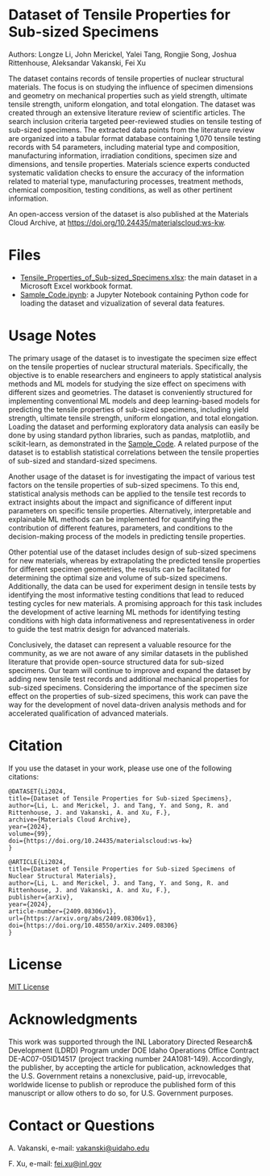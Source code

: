 # Dataset of Tensile Properties for Sub-sized Specimens

Authors: Longze Li, John Merickel, Yalei Tang, Rongjie Song, Joshua Rittenhouse, Aleksandar Vakanski, Fei Xu

The dataset contains records of tensile properties of nuclear structural materials. The focus is on studying the influence of specimen dimensions and geometry on mechanical properties such as yield strength, ultimate tensile strength, uniform elongation, and total elongation. The dataset was created through an extensive literature review of scientific articles. The search inclusion criteria targeted peer-reviewed studies on tensile testing of sub-sized specimens. The extracted data points from the literature review are organized into a tabular format database containing 1,070 tensile testing records with 54 parameters, including material type and composition, manufacturing information, irradiation conditions, specimen size and dimensions, and tensile properties. Materials science experts conducted systematic validation checks to ensure the accuracy of the information related to material type, manufacturing processes, treatment methods, chemical composition, testing conditions, as well as other pertinent information.

An open-access version of the dataset is also published at the Materials Cloud Archive, at <a href="https://doi.org/10.24435/materialscloud:ws-kw">https://doi.org/10.24435/materialscloud:ws-kw</a>.

# Files
* <a href="Tensile_Properties_of_Sub-sized_Specimens.xlsx">Tensile_Properties_of_Sub-sized_Specimens.xlsx</a>: the main dataset in a Microsoft Excel workbook format.
* <a href="Sample_Code.ipynb">Sample_Code.ipynb</a>: a Jupyter Notebook containing Python code for loading the dataset and vizualization of several data features.

# Usage Notes
The primary usage of the dataset is to investigate the specimen size effect on the tensile properties of nuclear structural materials. Specifically, the objective is to enable researchers and engineers to apply statistical analysis methods and ML models for studying the size effect on specimens with different sizes and geometries. The dataset is conveniently structured for implementing conventional ML models and deep learning-based models for predicting the tensile properties of sub-sized specimens, including yield strength, ultimate tensile strength, uniform elongation, and total elongation. Loading the dataset and performing exploratory data analysis can easily be done by using standard python libraries, such as pandas, matplotlib, and scikit-learn, as demonstrated in the <a href="Sample_Code.ipynb">Sample_Code</a>. A related purpose of the dataset is to establish statistical correlations between the tensile properties of sub-sized and standard-sized specimens.

Another usage of the dataset is for investigating the impact of various test factors on the tensile properties of sub-sized specimens. To this end, statistical analysis methods can be applied to the tensile test records to extract insights about the impact and significance of different input parameters on specific tensile properties. Alternatively, interpretable and explainable ML methods can be implemented for quantifying the contribution of different features, parameters, and conditions to the decision-making process of the models in predicting tensile properties.

Other potential use of the dataset includes design of sub-sized specimens for new materials, whereas by extrapolating the predicted tensile properties for different specimen geometries, the results can be facilitated for determining the optimal size and volume of sub-sized specimens. Additionally, the data can be used for experiment design in tensile tests by identifying the most informative testing conditions that lead to reduced testing cycles for new materials. A promising approach for this task includes the development of active learning ML methods for identifying testing conditions with high data informativeness and representativeness in order to guide the test matrix design for advanced materials. 

Conclusively, the dataset can represent a valuable resource for the community, as we are not aware of any similar datasets in the published literature that provide open-source structured data for sub-sized specimens. Our team will continue to improve and expand the dataset by adding new tensile test records and additional mechanical properties for sub-sized specimens. Considering the importance of the specimen size effect on the properties of sub-sized specimens, this work can pave the way for the development of novel data-driven analysis methods and for accelerated qualification of advanced materials.  


# Citation
If you use the dataset in your work, please use one of the following citations:   

    @DATASET{Li2024,
    title={Dataset of Tensile Properties for Sub-sized Specimens},
    author={Li, L. and Merickel, J. and Tang, Y. and Song, R. and Rittenhouse, J. and Vakanski, A. and Xu, F.},
    archive={Materials Cloud Archive}, 
    year={2024},
    volume={99},
    doi={https://doi.org/10.24435/materialscloud:ws-kw}
    }

    @ARTICLE{Li2024,
    title={Dataset of Tensile Properties for Sub-sized Specimens of Nuclear Structural Materials},
    author={Li, L. and Merickel, J. and Tang, Y. and Song, R. and Rittenhouse, J. and Vakanski, A. and Xu, F.},
    publisher={arXiv},
    year={2024},
    article-number={2409.08306v1},
    url={https://arxiv.org/abs/2409.08306v1},
    doi={https://doi.org/10.48550/arXiv.2409.08306}
    }

# License
<a href="License - MIT.txt">MIT License</a>

# Acknowledgments
This work was supported through the INL Laboratory Directed Research& Development (LDRD) Program under DOE Idaho Operations Office Contract DE-AC07-05ID14517 (project tracking number 24A1081-149). Accordingly, the publisher, by accepting the article for publication, acknowledges that the U.S. Government retains a nonexclusive, paid-up, irrevocable, worldwide license to publish or reproduce the published form of this manuscript or allow others to do so, for U.S. Government purposes.

# Contact or Questions
A. Vakanski, e-mail: vakanski@uidaho.edu

F. Xu, e-mail: fei.xu@inl.gov

